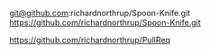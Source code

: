 git@github.com:richardnorthrup/Spoon-Knife.git
https://github.com/richardnorthrup/Spoon-Knife.git

https://github.com/richardnorthrup/PullReq
